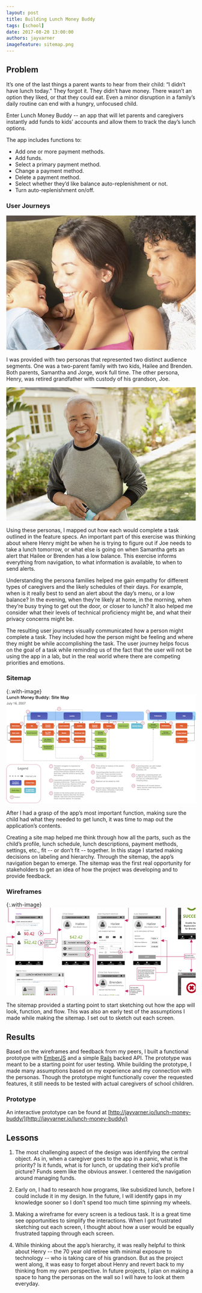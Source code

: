 ```yaml
---
layout: post
title: Building Lunch Money Buddy
tags: [school]
date: 2017-08-20 13:00:00
authors: jayvarner
imagefeature: sitemap.png
---
```

## Problem
It’s one of the last things a parent wants to hear from their child: “I didn’t have lunch today.” They forgot it. They didn’t have money. There wasn’t an option they liked, or that they could eat. Even a minor disruption in a family’s daily routine can end with a hungry, unfocused child. 

Enter Lunch Money Buddy -- an app that will let parents and caregivers instantly add funds to kids’ accounts and allow them to track the day’s lunch options.

The app includes functions to:  

- Add one or more payment methods.
- Add funds.
- Select a primary payment method.
- Change a payment method.
- Delete a payment method.
- Select whether they’d like balance auto-replenishment or not.
- Turn auto-replenishment on/off.

### User Journeys
![Samantha and Jorge](/images/persona1.png)

I was provided with two personas that represented two distinct audience segments. One was a two-parent family with two kids, Hailee and Brenden. Both parents, Samantha and Jorge, work full time. The other persona, Henry, was retired grandfather with custody of his grandson, Joe.

![Henry](/images/persona2.png)

Using these personas, I mapped out how each would complete a task outlined in the feature specs. An important part of this exercise was thinking about where Henry might be when he is trying to figure out if Joe needs to take a lunch tomorrow, or what else is going on when Samantha gets an alert that Hailee or Brenden has a low balance. This exercise informs everything from navigation, to what information is available, to when to send alerts.

Understanding the persona families helped me gain empathy for different types of caregivers and the likely schedules of their days. For example, when is it really best to send an alert about the day’s menu, or a low balance? In the evening, when they’re likely at home, in the morning, when they’re busy trying to get out the door, or closer to lunch? It also helped me consider what their levels of technical proficiency might be, and what their privacy concerns might be.

The resulting user journeys visually communicated how a person might complete a task. They included how the person might be feeling and where they might be while accomplishing the task. The user journey helps focus on the goal of a task while reminding us of the fact that the user will not be using the app in a lab, but in the real world where there are competing priorities and emotions. 

### Sitemap

{:.with-image}
[![Site Map](/images/lmb-sitemap-small.png)](/images/lmb-sitemap-full.png)

After I had a grasp of the app’s most important function, making sure the child had what they needed to get lunch, it was time to map out the application’s contents.

Creating a site map helped me think through how all the parts, such as the child’s profile, lunch schedule, lunch descriptions, payment methods, settings, etc., fit  -- or don’t fit -- together. In this stage I started making decisions on labeling and hierarchy. Through the sitemap, the app’s navigation began to emerge. The sitemap was the first real opportunity for stakeholders to get an idea of how the project was developing and to provide feedback.
 
### Wireframes

{:.with-image}
[![Site Map](/images/lmb-wireframe-sample-small.png)](/images/lmb-wireframe-sample-full.png)

The sitemap provided a starting point to start sketching out how the app will look, function, and flow. This was also an early test of the assumptions I made while making the sitemap. I set out to sketch out each screen.

## Results
Based on the wireframes and feedback from my peers, I built a functional prototype with [EmberJS](https://emberjs.com/) and a simple [Rails](http://rubyonrails.org/) backed API. The prototype was meant to be a starting point for user testing. While building the prototype, I made many assumptions based on my experience and my connection with the personas. Though the prototype might functionally cover the requested features, it still needs to be tested with actual caregivers of school children. 

### Prototype
An interactive prototype can be found at [http://jayvarner.io/lunch-money-buddy/](http://jayvarner.io/lunch-money-buddy/)

## Lessons
1) The most challenging aspect of the design was identifying the central object. As in, when a caregiver goes to the app in a panic, what is the priority? Is it funds, what is for lunch, or updating their kid’s profile picture? Funds seem like the obvious answer. I centered the navigation around managing funds.

2) Early on, I had to research how programs, like subsidized lunch, before I could include it in my design. In the future, I will identify gaps in my knowledge sooner so I don’t spend too much time spinning my wheels.

3) Making a wireframe for every screen is a tedious task. It is a great time see opportunities to simplify the interactions. When I got frustrated sketching out each screen, I thought about how a user would be equally frustrated tapping through each screen.

4) While thinking about the app’s hierarchy, it was really helpful to think about Henry -- the 70 year old retiree with minimal exposure to technology -- who is taking care of his grandson. But as the project went along, it was easy to forget about Henry and revert back to my thinking from my own perspective. In future projects, I plan on making a space to hang the personas on the wall so I will have to look at them everyday.